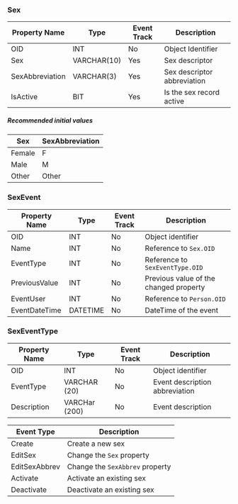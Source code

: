 ### Sex

Property Name | Type | Event Track | Description
--------------|------|-------------|------------
OID             | INT         | No  | Object Identifier
Sex             | VARCHAR(10) | Yes | Sex descriptor
SexAbbreviation | VARCHAR(3)  | Yes | Sex descriptor abbreviation
IsActive        | BIT         | Yes | Is the sex record active 

##### Recommended initial values

| Sex    | SexAbbreviation |
|--------|-----------------|
| Female | F               |
| Male   | M               |
| Other  | Other           |

### SexEvent

Property Name | Type | Event Track | Description
--------------|------|-------------|------------
OID           | INT      | No | Object identifier 
Name          | INT      | No | Reference to `Sex.OID`
EventType     | INT      | No | Reference to `SexEventType.OID` 
PreviousValue | INT      | No | Previous value of the changed property
EventUser     | INT      | No | Reference to `Person.OID` 
EventDateTime | DATETIME | No | DateTime of the event

### SexEventType 

Property Name | Type | Event Track | Description
--------------|------|-------------|------------
OID         | INT           | No | Object identifier 
EventType   | VARCHAR (20)  | No | Event description abbreviation
Description | VARCHar (200) | No | Event description

| Event Type | Description |
|------------|-------------|
| Create          | Create a new sex |
| EditSex         | Change the `Sex` property |
| EditSexAbbrev   | Change the `SexAbbrev` property  | 
| Activate   | Activate an existing sex | 
| Deactivate | Deactivate an existing sex |
